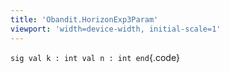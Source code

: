 ```yaml
---
title: 'Obandit.HorizonExp3Param'
viewport: 'width=device-width, initial-scale=1'
---
```


`sig val k : int val n : int end`{.code}
